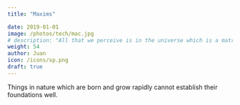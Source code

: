 ```yaml
---
title: "Maxims"

date: 2019-01-01
image: /photos/tech/mac.jpg
# description: "All that we perceive is in the universe which is a matrix of the ideas of the Creator of existence"
weight: 54
author: Juan
icon: /icons/sp.png
draft: true
---
```


Things in nature which are born and grow rapidly cannot establish their foundations well.

